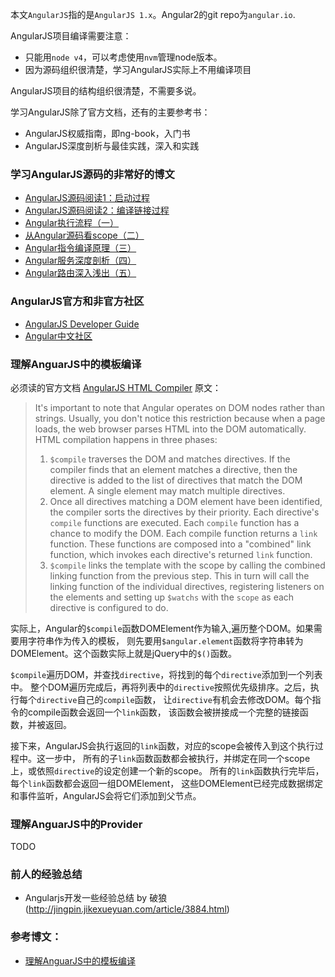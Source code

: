 
本文`AngularJS`指的是`AngularJS 1.x`。Angular2的git repo为`angular.io`.

AngularJS项目编译需要注意：
 - 只能用`node v4`，可以考虑使用`nvm`管理node版本。
 - 因为源码组织很清楚，学习AngularJS实际上不用编译项目

AngularJS项目的结构组织很清楚，不需要多说。

学习AngularJS除了官方文档，还有的主要参考书：
 - AngularJS权威指南，即ng-book，入门书
 - AngularJS深度剖析与最佳实践，深入和实践


### 学习AngularJS源码的非常好的博文
 - [AngularJS源码阅读1：启动过程](http://liuwanlin.info/angularjsyuan-ma-yue-du-1qi-dong-guo-cheng/)
 - [AngularJS源码阅读2：编译链接过程](http://liuwanlin.info/angularjsyuan-ma-yue-du-2bian-yi-lian-jie-guo-cheng/)
 - [Angular执行流程（一）](http://www.aliued.com/?p=3176)
 - [从Angular源码看scope（二）](http://www.aliued.com/?p=3180)
 - [Angular指令编译原理（三）](http://www.aliued.com/?p=3190)
 - [Angular服务深度剖析（四）](http://www.aliued.com/?p=3195)
 - [Angular路由深入浅出（五）](http://www.aliued.com/?p=99)

### AngularJS官方和非官方社区
 - [AngularJS Developer Guide](https://docs.angularjs.org/guide)
 - [Angular中文社区](http://angularjs.cn/)

### 理解AnguarJS中的模板编译

必须读的官方文档 [AngularJS HTML Compiler](https://docs.angularjs.org/guide/compiler) 原文：

> It's important to note that Angular operates on DOM nodes rather than strings. Usually, you don't notice this  restriction because when a page loads, the web browser parses HTML into the DOM automatically. HTML compilation happens in three phases:
> 1. `$compile` traverses the DOM and matches directives. If the compiler finds that an element matches a directive, then the directive is added to the list of directives that match the DOM element. A single element may match multiple directives.
> 2. Once all directives matching a DOM element have been identified, the compiler sorts the directives by their priority. Each directive's `compile` functions are executed. Each `compile` function has a chance to modify the DOM. Each compile function returns a `link` function. These functions are composed into a "combined" link function, which invokes each directive's returned `link` function.
> 3. `$compile` links the template with the scope by calling the combined linking function from the previous step. This in turn will call the linking function of the individual directives, registering listeners on the elements and setting up `$watchs` with the `scope` as each directive is configured to do.

实际上，Angular的`$compile`函数DOMElement作为输入,遍历整个DOM。如果需要用字符串作为传入的模板，
则先要用`$angular.element`函数将字符串转为DOMElement。这个函数实际上就是jQuery中的`$()`函数。

`$compile`遍历DOM，并查找`directive`，将找到的每个`directive`添加到一个列表中。
整个DOM遍历完成后，再将列表中的`directive`按照优先级排序。之后，执行每个`directive`自己的`compile`函数，
让`directive`有机会去修改DOM。每个指令的compile函数会返回一个`link`函数，
该函数会被拼接成一个完整的链接函数，并被返回。

接下来，AngularJS会执行返回的`link`函数，对应的scope会被传入到这个执行过程中。这一步中，
所有的子`link`函数函数都会被执行，并绑定在同一个scope上，或依照`directive`的设定创建一个新的scope。
所有的`link`函数执行完毕后，每个`link`函数都会返回一组DOMElement， 这些DOMElement已经完成数据绑定和事件监听，AngularJS会将它们添加到父节点。

### 理解AnguarJS中的Provider

TODO


### 前人的经验总结
 - Angularjs开发一些经验总结 by 破狼(http://jingpin.jikexueyuan.com/article/3884.html)

### 参考博文：
  - [理解AnguarJS中的模板编译](http://log4think.com/understanding_angularjs_template_compiling/)
